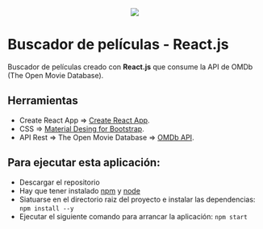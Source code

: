 <p align="center">
  <a href="https://www.buymeacoffee.com/cmurestudillos"><img src="https://img.buymeacoffee.com/button-api/?text=Buy me a coffee&emoji=&slug=cmurestudillos&button_colour=FFDD00&font_colour=000000&font_family=Cookie&outline_colour=000000&coffee_colour=ffffff"></a>
</p>

# Buscador de películas - React.js

Buscador de películas creado con **React.js** que consume la API de OMDb (The Open Movie Database).

## Herramientas
* Create React App => [Create React App](https://github.com/facebook/create-react-app).  
* CSS => [Material Desing for Bootstrap](https://mdbootstrap.com/). 
* API Rest => The Open Movie Database => [OMDb API](http://www.omdbapi.com).  

## Para ejecutar esta aplicación:
* Descargar el repositorio
* Hay que tener instalado [npm](https://www.npmjs.com) y [node](https://nodejs.org/es/)
* Siatuarse en el directorio raiz del proyecto e instalar las dependencias: `npm install --y`
* Ejecutar el siguiente comando para arrancar la aplicación: `npm start`
